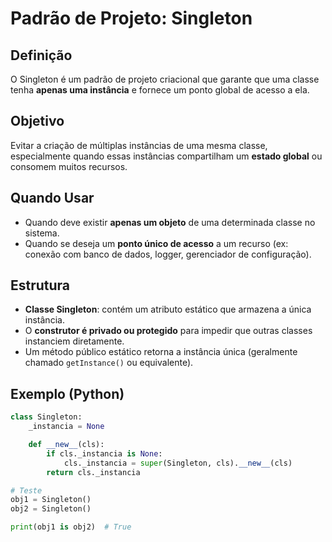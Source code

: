 # Padrão de Projeto: Singleton

## Definição
O Singleton é um padrão de projeto criacional que garante que uma classe tenha **apenas uma instância** e fornece um ponto global de acesso a ela.

## Objetivo
Evitar a criação de múltiplas instâncias de uma mesma classe, especialmente quando essas instâncias compartilham um **estado global** ou consomem muitos recursos.

## Quando Usar
- Quando deve existir **apenas um objeto** de uma determinada classe no sistema.
- Quando se deseja um **ponto único de acesso** a um recurso (ex: conexão com banco de dados, logger, gerenciador de configuração).

## Estrutura

- **Classe Singleton**: contém um atributo estático que armazena a única instância.
- O **construtor é privado ou protegido** para impedir que outras classes instanciem diretamente.
- Um método público estático retorna a instância única (geralmente chamado `getInstance()` ou equivalente).

## Exemplo (Python)

```python
class Singleton:
    _instancia = None

    def __new__(cls):
        if cls._instancia is None:
            cls._instancia = super(Singleton, cls).__new__(cls)
        return cls._instancia

# Teste
obj1 = Singleton()
obj2 = Singleton()

print(obj1 is obj2)  # True
